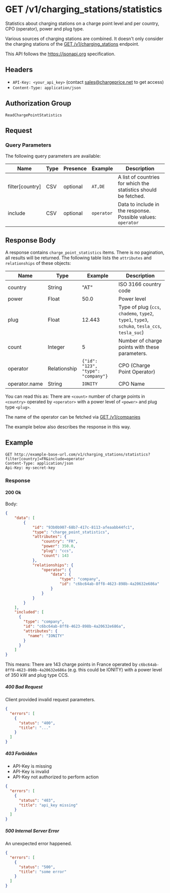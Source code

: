 # GET /v1/charging_stations/statistics

Statistics about charging stations on a charge point level and per country, CPO
(operator), power and plug type.

Various sources of charging stations are combined. It doesn't only consider the
charging stations of the [GET /v1/charging_stations](../index.md) endpoint.

This API follows the https://jsonapi.org specification.

## Headers

* `API-Key: <your_api_key>` (contact sales@chargeprice.net to get access)
* `Content-Type: application/json`

## Authorization Group

`ReadChargePointStatistics`

## Request

### Query Parameters

The following query parameters are available:

| **Name**        | **Type** | **Presence** | **Example** | **Description**                                                 |
| --------------- | -------- | ------------ | ----------- | --------------------------------------------------------------- |
| filter[country] | CSV      | optional     | `AT,DE`     | A list of countries for which the statistics should be fetched. |
| include         | CSV      | optional     | `operator`  | Data to include in the response. Possible values: `operator`    |


## Response Body

A response contains `charge_point_statistics` items. There is no pagination, all
results will be returned. The following table lists the `attributes` and
`relationships` of these objects:

| **Name**      | **Type**     | **Example**                        | **Description**                                                                                |
| ------------- | ------------ | ---------------------------------- | ---------------------------------------------------------------------------------------------- |
| country       | String       | "AT"                               | ISO 3166 country code                                                                          |
| power         | Float        | 50.0                               | Power level                                                                                    |
| plug          | Float        | 12.443                             | Type of plug (`ccs`, `chademo`, `type2`, `type1`, `type3`, `schuko`, `tesla_ccs`, `tesla_suc`) |
| count         | Integer      | 5                                  | Number of charge points with these parameters.                                                 |
| operator      | Relationship | `{"id": "123", "type": "company"}` | CPO (Charge Point Operator)                                                                    |
| operator.name | String       | `IONITY`                           | CPO Name                                                                                       |

You can read this as: There are `<count>` number of charge points in `<country>`
operated by `<operator>` with a power level of `<power>` and plug type `<plug>`.

The name of the operator can be fetched via [GET
/v1/companies](../../companies/index.md)

The example below also describes the response in this way.

## Example

```http
GET http://example-base-url.com/v1/charging_stations/statistics?filter[country]=FR&include=operator
Content-Type: application/json
Api-Key: my-secret-key
```

### Response

#### 200 Ok

Body:
```json
{
    "data": [
        {
            "id": "93b0b907-68b7-417c-8113-afeaabb44fc1",
            "type": "charge_point_statistics",
            "attributes": {
                "country": "FR",
                "power": 350.0,
                "plug": "ccs",
                "count": 143
            },
            "relationships": {
                "operator": {
                    "data": {
                        "type": "company",
                        "id": "c6bc64ab-8ff8-4623-898b-4a20632e686a"
                    }
                }
            }
        }
    ],
    "included": [
      {
        "type": "company",
        "id": "c6bc64ab-8ff8-4623-898b-4a20632e686a",
        "attributes": {
          "name": "IONITY"
        }
      }
    ]
}
```

This means:
There are 143 charge points in France operated by
`c6bc64ab-8ff8-4623-898b-4a20632e686a` (e.g. this could be IONITY) with a power
level of 350 kW and plug type CCS.

##### 400 Bad Request

Client provided invalid request parameters.

```json
{
  "errors": [
    {
      "status": "400",
      "title": "..."
    }
  ]
}
```

##### 403 Forbidden

* API-Key is missing
* API-Key is invalid
* API-Key not authorized to perform action

```json
{
  "errors": [
    {
      "status": "403",
      "title": "api_key missing"
    }
  ]
}
```

##### 500 Internal Server Error

An unexpected error happened.

```json
{
  "errors": [
    {
      "status": "500",
      "title": "some error"
    }
  ]
}
```
